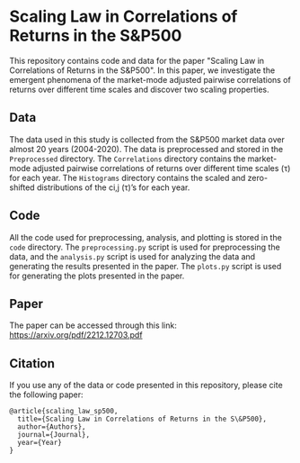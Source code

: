 # Scaling Law in Correlations of Returns in the S&P500

This repository contains code and data for the paper "Scaling Law in Correlations of Returns in the S&P500". In this paper, we investigate the emergent phenomena of the market-mode adjusted pairwise correlations of returns over different time scales and discover two scaling properties.

## Data

The data used in this study is collected from the S&P500 market data over almost 20 years (2004-2020). The data is preprocessed and stored in the `Preprocessed` directory. The `Correlations` directory contains the market-mode adjusted pairwise correlations of returns over different time scales (τ) for each year. The `Histograms` directory contains the scaled and zero-shifted distributions of the ci,j (τ)’s for each year.

## Code

All the code used for preprocessing, analysis, and plotting is stored in the `code` directory. The `preprocessing.py` script is used for preprocessing the data, and the `analysis.py` script is used for analyzing the data and generating the results presented in the paper. The `plots.py` script is used for generating the plots presented in the paper.

## Paper

The paper can be accessed through this link: https://arxiv.org/pdf/2212.12703.pdf

## Citation

If you use any of the data or code presented in this repository, please cite the following paper:

```
@article{scaling_law_sp500,
  title={Scaling Law in Correlations of Returns in the S\&P500},
  author={Authors},
  journal={Journal},
  year={Year}
}
```